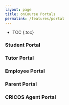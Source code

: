 ```yaml
---
layout: page
title: onCourse Portals
permalink: /features/portal
---
```


* TOC
{:toc}

### Student Portal

### Tutor Portal

### Employee Portal

### Parent Portal

### CRICOS Agent Portal










